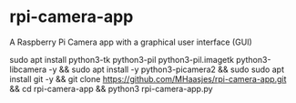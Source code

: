 # rpi-camera-app
A Raspberry Pi Camera app  with a graphical user interface (GUI) 


sudo apt install python3-tk python3-pil python3-pil.imagetk python3-libcamera -y && sudo apt install -y python3-picamera2 && sudo sudo apt install git -y && git clone https://github.com/MHaasjes/rpi-camera-app.git && cd rpi-camera-app && python3 rpi-camera-app.py 
